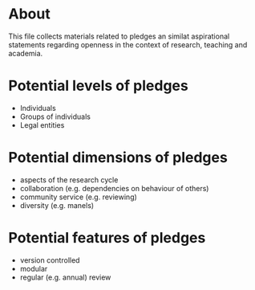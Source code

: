 # About

This file collects materials related to pledges an similat aspirational statements regarding openness in the context of research, teaching and academia.

# Potential levels of pledges

* Individuals
* Groups of individuals
* Legal entities

# Potential dimensions of pledges

* aspects of the research cycle
* collaboration (e.g. dependencies on behaviour of others)
* community service (e.g. reviewing)
* diversity (e.g. manels)

# Potential features of pledges

* version controlled
* modular
* regular (e.g. annual) review
